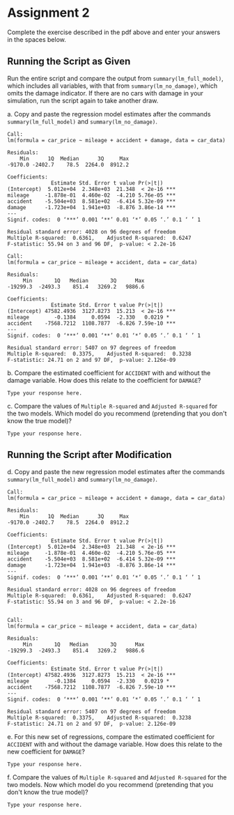# Assignment 2

Complete the exercise described in the pdf above and enter your answers in 
the spaces below.

## Running the Script as Given

Run the entire script and compare 
the output from ```summary(lm_full_model)```, 
which includes all variables, 
with that from ```summary(lm_no_damage)```, 
which omits the damage indicator. 
If there are no cars with damage in your simulation, 
run the script again to take another draw.


a. Copy and paste the regression model estimates after the commands
```summary(lm_full_model)``` and ```summary(lm_no_damage)```. 

```
Call:
lm(formula = car_price ~ mileage + accident + damage, data = car_data)

Residuals:
    Min      1Q  Median      3Q     Max 
-9170.0 -2402.7    78.5  2264.0  8912.2 

Coefficients:
              Estimate Std. Error t value Pr(>|t|)    
(Intercept)  5.012e+04  2.348e+03  21.348  < 2e-16 ***
mileage     -1.878e-01  4.460e-02  -4.210 5.76e-05 ***
accident    -5.504e+03  8.581e+02  -6.414 5.32e-09 ***
damage      -1.723e+04  1.941e+03  -8.876 3.86e-14 ***
---
Signif. codes:  0 ‘***’ 0.001 ‘**’ 0.01 ‘*’ 0.05 ‘.’ 0.1 ‘ ’ 1

Residual standard error: 4028 on 96 degrees of freedom
Multiple R-squared:  0.6361,	Adjusted R-squared:  0.6247 
F-statistic: 55.94 on 3 and 96 DF,  p-value: < 2.2e-16

Call:
lm(formula = car_price ~ mileage + accident, data = car_data)

Residuals:
     Min       1Q   Median       3Q      Max 
-19299.3  -2493.3    851.4   3269.2   9886.6 

Coefficients:
              Estimate Std. Error t value Pr(>|t|)    
(Intercept) 47582.4936  3127.8273  15.213  < 2e-16 ***
mileage        -0.1384     0.0594  -2.330   0.0219 *  
accident    -7568.7212  1108.7877  -6.826 7.59e-10 ***
---
Signif. codes:  0 ‘***’ 0.001 ‘**’ 0.01 ‘*’ 0.05 ‘.’ 0.1 ‘ ’ 1

Residual standard error: 5407 on 97 degrees of freedom
Multiple R-squared:  0.3375,	Adjusted R-squared:  0.3238 
F-statistic: 24.71 on 2 and 97 DF,  p-value: 2.126e-09

```


b. Compare the estimated coefficient for ```ACCIDENT``` 
with and without the damage variable. 
How does this relate to the coefficient for ```DAMAGE```?

```
Type your response here.
```


c. Compare the values of 
```Multiple R-squared``` and ```Adjusted R-squared``` for the two models. 
Which model do you recommend (pretending that you don't know the true model)? 

```
Type your response here.
```




## Running the Script after Modification


d. Copy and paste the new regression model estimates after the commands
```summary(lm_full_model)``` and ```summary(lm_no_damage)```. 

```
Call:
lm(formula = car_price ~ mileage + accident + damage, data = car_data)

Residuals:
    Min      1Q  Median      3Q     Max 
-9170.0 -2402.7    78.5  2264.0  8912.2 

Coefficients:
              Estimate Std. Error t value Pr(>|t|)    
(Intercept)  5.012e+04  2.348e+03  21.348  < 2e-16 ***
mileage     -1.878e-01  4.460e-02  -4.210 5.76e-05 ***
accident    -5.504e+03  8.581e+02  -6.414 5.32e-09 ***
damage      -1.723e+04  1.941e+03  -8.876 3.86e-14 ***
---
Signif. codes:  0 ‘***’ 0.001 ‘**’ 0.01 ‘*’ 0.05 ‘.’ 0.1 ‘ ’ 1

Residual standard error: 4028 on 96 degrees of freedom
Multiple R-squared:  0.6361,	Adjusted R-squared:  0.6247 
F-statistic: 55.94 on 3 and 96 DF,  p-value: < 2.2e-16


Call:
lm(formula = car_price ~ mileage + accident, data = car_data)

Residuals:
     Min       1Q   Median       3Q      Max 
-19299.3  -2493.3    851.4   3269.2   9886.6 

Coefficients:
              Estimate Std. Error t value Pr(>|t|)    
(Intercept) 47582.4936  3127.8273  15.213  < 2e-16 ***
mileage        -0.1384     0.0594  -2.330   0.0219 *  
accident    -7568.7212  1108.7877  -6.826 7.59e-10 ***
---
Signif. codes:  0 ‘***’ 0.001 ‘**’ 0.01 ‘*’ 0.05 ‘.’ 0.1 ‘ ’ 1

Residual standard error: 5407 on 97 degrees of freedom
Multiple R-squared:  0.3375,	Adjusted R-squared:  0.3238 
F-statistic: 24.71 on 2 and 97 DF,  p-value: 2.126e-09

```


e. For this new set of regressions, compare the estimated coefficient 
for ```ACCIDENT``` with and without the damage variable. 
How does this relate to the new coefficient for ```DAMAGE```?

```
Type your response here.
```


f. Compare the values of 
```Multiple R-squared``` and ```Adjusted R-squared``` for the two models. 
Now which model do you recommend (pretending that you don't know the true model)? 

```
Type your response here.
```

